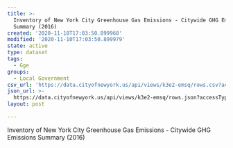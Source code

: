 ```yaml
---
title: >-
  Inventory of New York City Greenhouse Gas Emissions - Citywide GHG Emissions
  Summary (2016)
created: '2020-11-10T17:03:50.899968'
modified: '2020-11-10T17:03:50.899979'
state: active
type: dataset
tags:
  - Gge
groups:
  - Local Government
csv_url: 'https://data.cityofnewyork.us/api/views/k3e2-emsq/rows.csv?accessType=DOWNLOAD'
json_url: >-
  https://data.cityofnewyork.us/api/views/k3e2-emsq/rows.json?accessType=DOWNLOAD
layout: post

---
```

Inventory of New York City Greenhouse Gas Emissions - Citywide GHG Emissions Summary (2016)
